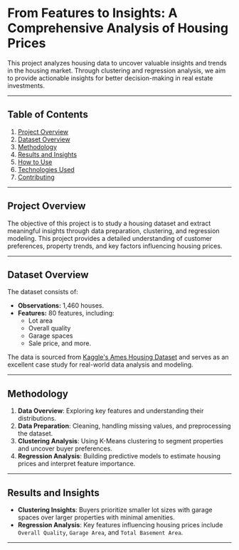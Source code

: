 # From Features to Insights: A Comprehensive Analysis of Housing Prices

This project analyzes housing data to uncover valuable insights and trends in the housing market. Through clustering and regression analysis, we aim to provide actionable insights for better decision-making in real estate investments.

---

## Table of Contents
1. [Project Overview](#project-overview)
2. [Dataset Overview](#dataset-overview)
3. [Methodology](#methodology)
4. [Results and Insights](#results-and-insights)
5. [How to Use](#how-to-use)
6. [Technologies Used](#technologies-used)
7. [Contributing](#contributing)

---

## Project Overview
The objective of this project is to study a housing dataset and extract meaningful insights through data preparation, clustering, and regression modeling. This project provides a detailed understanding of customer preferences, property trends, and key factors influencing housing prices.

---

## Dataset Overview
The dataset consists of:
- **Observations:** 1,460 houses.
- **Features:** 80 features, including:
  - Lot area
  - Overall quality
  - Garage spaces
  - Sale price, and more.

The data is sourced from [Kaggle's Ames Housing Dataset](https://www.kaggle.com/c/house-prices-advanced-regression-techniques) and serves as an excellent case study for real-world data analysis and modeling.

---

## Methodology
1. **Data Overview**: Exploring key features and understanding their distributions.
2. **Data Preparation**: Cleaning, handling missing values, and preprocessing the dataset.
3. **Clustering Analysis**: Using K-Means clustering to segment properties and uncover buyer preferences.
4. **Regression Analysis**: Building predictive models to estimate housing prices and interpret feature importance.

---

## Results and Insights
- **Clustering Insights**: Buyers prioritize smaller lot sizes with garage spaces over larger properties with minimal amenities.
- **Regression Analysis**: Key features influencing housing prices include `Overall Quality`, `Garage Area`, and `Total Basement Area`.

---
